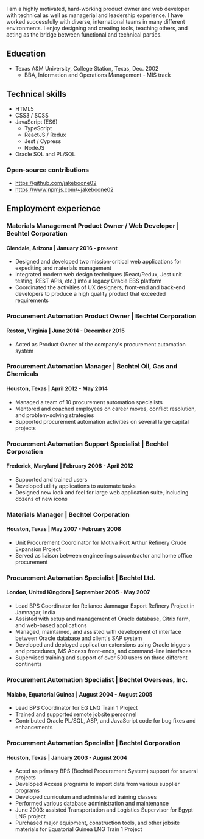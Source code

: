 I am a highly motivated, hard-working product owner and web developer with technical as well as managerial and leadership experience. I have worked successfully with diverse, international teams in many different environments. I enjoy designing and creating tools, teaching others, and acting as the bridge between functional and technical parties.

## Education

- Texas A&M University, College Station, Texas, Dec. 2002
  - BBA, Information and Operations Management - MIS track

## Technical skills

- HTML5
- CSS3 / SCSS
- JavaScript (ES6)
  - TypeScript
  - ReactJS / Redux
  - Jest / Cypress
  - NodeJS
- Oracle SQL and PL/SQL

### Open-source contributions

- https://github.com/jakeboone02
- https://www.npmjs.com/~jakeboone02

## Employment experience

### Materials Management Product Owner / Web Developer | Bechtel Corporation

#### Glendale, Arizona | January 2016 - present

- Designed and developed two mission-critical web applications for expediting and materials management
- Integrated modern web design techniques (React/Redux, Jest unit testing, REST APIs, etc.) into a legacy Oracle EBS platform
- Coordinated the activities of UX designers, front-end and back-end developers to produce a high quality product that exceeded requirements

### Procurement Automation Product Owner | Bechtel Corporation

#### Reston, Virginia | June 2014 - December 2015

- Acted as Product Owner of the company's procurement automation system

### Procurement Automation Manager | Bechtel Oil, Gas and Chemicals

#### Houston, Texas | April 2012 - May 2014

- Managed a team of 10 procurement automation specialists
- Mentored and coached employees on career moves, conflict resolution, and problem-solving strategies
- Supported procurement automation activities on several large capital projects

### Procurement Automation Support Specialist | Bechtel Corporation

#### Frederick, Maryland | February 2008 - April 2012

- Supported and trained users
- Developed utility applications to automate tasks
- Designed new look and feel for large web application suite, including dozens of new icons

### Materials Manager | Bechtel Corporation

#### Houston, Texas | May 2007 - February 2008

- Unit Procurement Coordinator for Motiva Port Arthur Refinery Crude Expansion Project
- Served as liaison between engineering subcontractor and home office procurement

### Procurement Automation Specialist | Bechtel Ltd.

#### London, United Kingdom | September 2005 - May 2007

- Lead BPS Coordinator for Reliance Jamnagar Export Refinery Project in Jamnagar, India
- Assisted with setup and management of Oracle database, Citrix farm, and web-based applications
- Managed, maintained, and assisted with development of interface between Oracle database and client's SAP system
- Developed and deployed application extensions using Oracle triggers and procedures, MS Access front-ends, and command-line interfaces
- Supervised training and support of over 500 users on three different continents

### Procurement Automation Specialist | Bechtel Overseas, Inc.

#### Malabo, Equatorial Guinea | August 2004 - August 2005

- Lead BPS Coordinator for EG LNG Train 1 Project
- Trained and supported remote jobsite personnel
- Contributed Oracle PL/SQL, ASP, and JavaScript code for bug fixes and enhancements

### Procurement Automation Specialist | Bechtel Corporation

#### Houston, Texas | January 2003 - August 2004

- Acted as primary BPS (Bechtel Procurement System) support for several projects
- Developed Access programs to import data from various supplier programs
- Developed curriculum and administered training classes
- Performed various database administration and maintenance
- June 2003: assisted Transportation and Logistics Supervisor for Egypt LNG project
- Purchased major equipment, construction tools, and other jobsite materials for Equatorial Guinea LNG Train 1 Project
